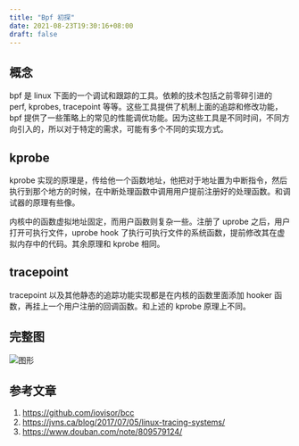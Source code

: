 ```yaml
---
title: "Bpf 初探"
date: 2021-08-23T19:30:16+08:00
draft: false
---
```


## 概念

bpf 是 linux 下面的一个调试和跟踪的工具。依赖的技术包括之前零碎引进的 perf, kprobes, tracepoint 等等。这些工具提供了机制上面的追踪和修改功能，bpf 提供了一些策略上的常见的性能调优功能。因为这些工具是不同时间，不同方向引入的，所以对于特定的需求，可能有多个不同的实现方式。

## kprobe
kprobe 实现的原理是，传给他一个函数地址，他把对于地址置为中断指令，然后执行到那个地方的时候，在中断处理函数中调用用户提前注册好的处理函数。和调试器的原理有些像。

内核中的函数虚拟地址固定，而用户函数则复杂一些。注册了 uprobe 之后，用户打开可执行文件，uprobe hook 了执行可执行文件的系统函数，提前修改其在虚拟内存中的代码。其余原理和 kprobe 相同。

## tracepoint
tracepoint 以及其他静态的追踪功能实现都是在内核的函数里面添加 hooker 函数，再挂上一个用户注册的回调函数。和上述的 kprobe 原理上不同。

## 完整图
![图形](/pics/bpftrace_probes.png)

## 参考文章
1. https://github.com/iovisor/bcc
2. https://jvns.ca/blog/2017/07/05/linux-tracing-systems/
3. https://www.douban.com/note/809579124/
